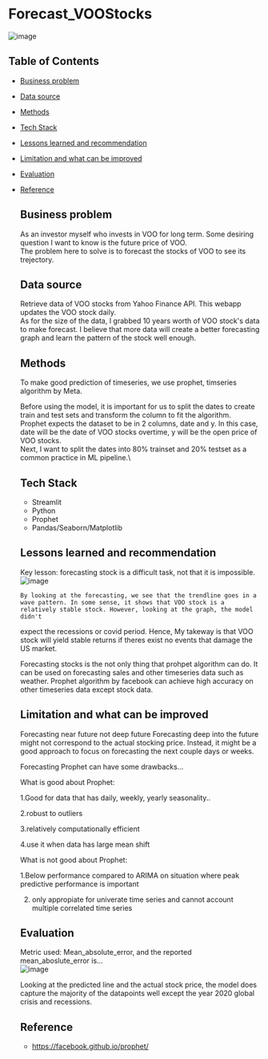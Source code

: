 # Forecast_VOOStocks

![image](https://github.com/weibb123/Forecast_VOOStocks/assets/84426364/ec08b0e6-dfb5-4536-9b2d-4b3c100cba06)




## Table of Contents

  - [Business problem](#business-problem)
  - [Data source](#data-source)
  - [Methods](#methods)
  - [Tech Stack](#tech-stack)
  - [Lessons learned and recommendation](#lessons-learned-and-recommendation)
  - [Limitation and what can be improved](#limitation-and-what-can-be-improved)
  - [Evaluation](#evaluation)
  - [Reference](#reference)

    ## Business problem
    As an investor myself who invests in VOO for long term. Some desiring question I want to know is the future price of VOO.\
    The problem here to solve is to forecast the stocks of VOO to see its trejectory.

    ## Data source
    Retrieve data of VOO stocks from Yahoo Finance API. This webapp updates the VOO stock daily.\
    As for the size of the data, I grabbed 10 years worth of VOO stock's data to make forecast. I believe that more data will create a better forecasting graph and learn the pattern of the stock well enough.

    ## Methods
    To make good prediction of timeseries, we use prophet, timseries algorithm by Meta.

    Before using the model, it is important for us to split the dates to create train and test sets and transform the column to fit the algorithm.\
    Prophet expects the dataset to be in 2 columns, date and y. In this case, date will be the date of VOO stocks overtime, y will be the open price of VOO stocks.\
    Next, I want to split the dates into 80% trainset and 20% testset as a common practice in ML pipeline.\

    ## Tech Stack
    
    - Streamlit
    - Python
    - Prophet
    - Pandas/Seaborn/Matplotlib
    
    ## Lessons learned and recommendation
     Key lesson: forecasting stock is a difficult task, not that it is impossible.
      ![image](https://github.com/weibb123/Forecast_VOOStocks/assets/84426364/7c8fadef-9e71-4fa7-a1f6-ca209e82ab0e)
    
        By looking at the forecasting, we see that the trendline goes in a wave pattern. In some sense, it shows that VOO stock is a relatively stable stock. However, looking at the graph, the model didn't   
       expect the recessions or covid period. Hence, My takeway is that VOO stock will yield stable returns if theres exist no events that damage the US market.

      Forecasting stocks is the not only thing that prohpet algorithm can do. It can be used on forecasting sales and other timeseries data such as weather. Prophet algorithm by facebook can achieve high             accuracy on other timeseries data except stock data.
    
    ## Limitation and what can be improved
  
    Forecasting near future not deep future
    Forecasting deep into the future might not correspond to the actual stocking price. Instead, it might be a good approach to focus on forecasting the next couple days or weeks.

    Forecasting Prophet can have some drawbacks...

    What is good about Prophet:
    
    1.Good for data that has daily, weekly, yearly seasonality..
    
    2.robust to outliers

    3.relatively computationally efficient

    4.use it when data has large mean shift
    
    What is not good about Prophet:
    
    1.Below performance compared to ARIMA on situation where peak predictive performance is important
    
    2. only appropiate for univerate time series and cannot account multiple correlated time series


    ## Evaluation

      Metric used: Mean_absolute_error, and the reported mean_aboslute_error is...\
      ![image](https://github.com/weibb123/Forecast_VOOStocks/assets/84426364/a665049e-be29-43e6-88c5-f5142bbf2e1f)

      Looking at the predicted line and the actual stock price, the model does capture the majority of the datapoints well except the year 2020 global crisis and recessions.
    
    ## Reference
      - https://facebook.github.io/prophet/
  
